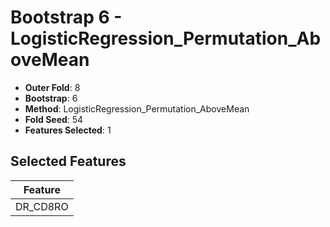 # Bootstrap 6 - LogisticRegression_Permutation_AboveMean

- **Outer Fold**: 8
- **Bootstrap**: 6
- **Method**: LogisticRegression_Permutation_AboveMean
- **Fold Seed**: 54
- **Features Selected**: 1

## Selected Features

| Feature |
|---------|
| DR_CD8RO |
